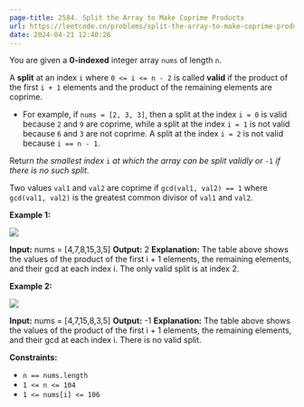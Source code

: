 ```yaml
---
page-title: 2584. Split the Array to Make Coprime Products
url: https://leetcode.cn/problems/split-the-array-to-make-coprime-products/description/
date: 2024-04-21 12:40:26
---
```

You are given a **0-indexed** integer array `nums` of length `n`.

A **split** at an index `i` where `0 <= i <= n - 2` is called **valid** if the product of the first `i + 1` elements and the product of the remaining elements are coprime.

-   For example, if `nums = [2, 3, 3]`, then a split at the index `i = 0` is valid because `2` and `9` are coprime, while a split at the index `i = 1` is not valid because `6` and `3` are not coprime. A split at the index `i = 2` is not valid because `i == n - 1`.

Return *the smallest index* `i` *at which the array can be split validly or* `-1` *if there is no such split*.

Two values `val1` and `val2` are coprime if `gcd(val1, val2) == 1` where `gcd(val1, val2)` is the greatest common divisor of `val1` and `val2`.

**Example 1:**

![](https://assets.leetcode.com/uploads/2022/12/14/second.PNG)

**Input:** nums = \[4,7,8,15,3,5\]
**Output:** 2
**Explanation:** The table above shows the values of the product of the first i + 1 elements, the remaining elements, and their gcd at each index i.
The only valid split is at index 2.

**Example 2:**

![](https://assets.leetcode.com/uploads/2022/12/14/capture.PNG)

**Input:** nums = \[4,7,15,8,3,5\]
**Output:** -1
**Explanation:** The table above shows the values of the product of the first i + 1 elements, the remaining elements, and their gcd at each index i.
There is no valid split.

**Constraints:**

-   `n == nums.length`
-   `1 <= n <= 104`
-   `1 <= nums[i] <= 106`